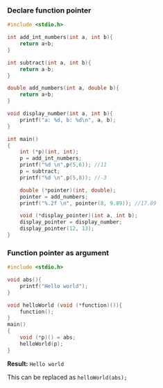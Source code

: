 ### Declare function pointer

```c
#include <stdio.h>

int add_int_numbers(int a, int b){
	return a+b;
}

int subtract(int a, int b){
	return a-b;
}

double add_numbers(int a, double b){
	return a+b;
}

void display_number(int a, int b){
	printf("a: %d, b: %d\n", a, b);
}

int main()
{  
    int (*p)(int, int);
    p = add_int_numbers;
    printf("%d \n",p(5,6)); //11
    p = subtract;
    printf("%d \n",p(5,8)); //-3

    double (*pointer)(int, double);
    pointer = add_numbers;
    printf("%.2f \n", pointer(8, 9.89)); //17.89

	void (*display_pointer)(int a, int b);
	display_pointer = display_number;
	display_pointer(12, 13);
}
```

### Function pointer as argument

```c
#include <stdio.h>

void abs(){
	printf("Hello world");
}

void helloWorld (void (*function)()){
	function();
}
main()
{ 	
    void (*p)() = abs;
    helloWorld(p);
}
```

**Result:** ``Hello world``

This can be replaced as ``helloWorld(abs);``
